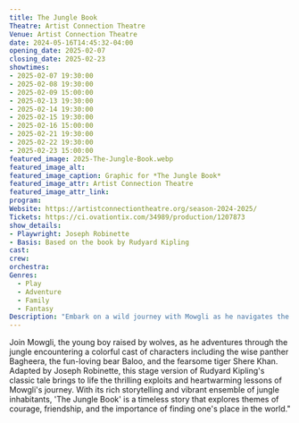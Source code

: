 ```yaml
---
title: The Jungle Book
Theatre: Artist Connection Theatre
Venue: Artist Connection Theatre
date: 2024-05-16T14:45:32-04:00
opening_date: 2025-02-07
closing_date: 2025-02-23
showtimes:
- 2025-02-07 19:30:00
- 2025-02-08 19:30:00
- 2025-02-09 15:00:00
- 2025-02-13 19:30:00
- 2025-02-14 19:30:00
- 2025-02-15 19:30:00
- 2025-02-16 15:00:00
- 2025-02-21 19:30:00
- 2025-02-22 19:30:00
- 2025-02-23 15:00:00
featured_image: 2025-The-Jungle-Book.webp
featured_image_alt: 
featured_image_caption: Graphic for *The Jungle Book*
featured_image_attr: Artist Connection Theatre
featured_image_attr_link: 
program:
Website: https://artistconnectiontheatre.org/season-2024-2025/
Tickets: https://ci.ovationtix.com/34989/production/1207873
show_details: 
- Playwright: Joseph Robinette
- Basis: Based on the book by Rudyard Kipling
cast:
crew:
orchestra:
Genres:
  - Play
  - Adventure
  - Family
  - Fantasy
Description: "Embark on a wild journey with Mowgli as he navigates the jungle and discovers the true meaning of family and belonging in this enchanting adaptation."
---
```

Join Mowgli, the young boy raised by wolves, as he adventures through the jungle encountering a colorful cast of characters including the wise panther Bagheera, the fun-loving bear Baloo, and the fearsome tiger Shere Khan. Adapted by Joseph Robinette, this stage version of Rudyard Kipling's classic tale brings to life the thrilling exploits and heartwarming lessons of Mowgli's journey. With its rich storytelling and vibrant ensemble of jungle inhabitants, 'The Jungle Book' is a timeless story that explores themes of courage, friendship, and the importance of finding one's place in the world."
